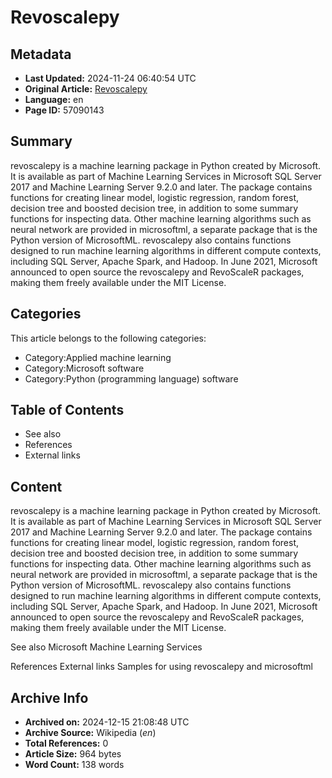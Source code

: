 # Revoscalepy

## Metadata
- **Last Updated:** 2024-11-24 06:40:54 UTC
- **Original Article:** [Revoscalepy](https://en.wikipedia.org/wiki/Revoscalepy)
- **Language:** en
- **Page ID:** 57090143

## Summary
revoscalepy is a machine learning package in Python created by Microsoft. It is available as part of Machine Learning Services in Microsoft SQL Server 2017 and Machine Learning Server 9.2.0 and later.
The package contains functions for creating linear model, logistic regression, random forest, decision tree and boosted decision tree, in addition to some summary functions for inspecting data.   Other machine learning algorithms such as neural network are provided in microsoftml, a separate package that is the Python version of MicrosoftML.
revoscalepy also contains functions designed to run machine learning algorithms in different compute contexts, including SQL Server, Apache Spark, and Hadoop.
In June 2021, Microsoft announced to open source the revoscalepy and RevoScaleR packages, making them freely available under the MIT License.

## Categories
This article belongs to the following categories:

- Category:Applied machine learning
- Category:Microsoft software
- Category:Python (programming language) software

## Table of Contents

- See also
- References
- External links

## Content

revoscalepy is a machine learning package in Python created by Microsoft. It is available as part of Machine Learning Services in Microsoft SQL Server 2017 and Machine Learning Server 9.2.0 and later.
The package contains functions for creating linear model, logistic regression, random forest, decision tree and boosted decision tree, in addition to some summary functions for inspecting data.   Other machine learning algorithms such as neural network are provided in microsoftml, a separate package that is the Python version of MicrosoftML.
revoscalepy also contains functions designed to run machine learning algorithms in different compute contexts, including SQL Server, Apache Spark, and Hadoop.
In June 2021, Microsoft announced to open source the revoscalepy and RevoScaleR packages, making them freely available under the MIT License.

See also
Microsoft Machine Learning Services

References
External links
Samples for using revoscalepy and microsoftml

## Archive Info
- **Archived on:** 2024-12-15 21:08:48 UTC
- **Archive Source:** Wikipedia (_en_)
- **Total References:** 0
- **Article Size:** 964 bytes
- **Word Count:** 138 words
